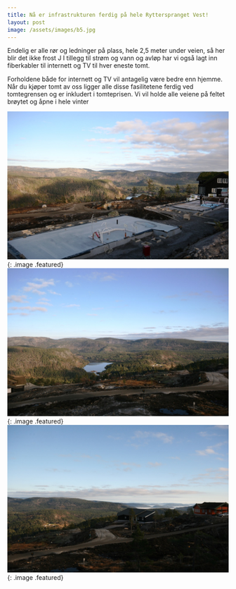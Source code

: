 ```yaml
---
title: Nå er infrastrukturen ferdig på hele Rytterspranget Vest!
layout: post
image: /assets/images/b5.jpg
---
```


Endelig er alle rør og ledninger på plass, hele 2,5 meter under veien, så her blir det ikke frost J I tillegg til strøm og vann og avløp har vi også lagt inn fiberkabler til internett og TV til hver eneste tomt.

<!--more--> 

Forholdene både for internett og TV vil antagelig være bedre enn hjemme. Når du kjøper tomt av oss ligger alle disse fasilitetene ferdig ved tomtegrensen og er inkludert i tomteprisen. Vi vil holde alle veiene på feltet brøytet og åpne i hele vinter

![](/assets/images/b6.jpg){: .image .featured}
![](/assets/images/b7.jpg){: .image .featured}
![](/assets/images/b8.JPG){: .image .featured}
